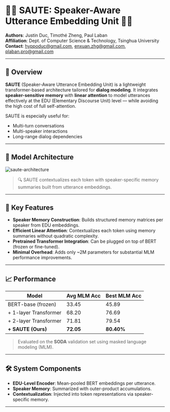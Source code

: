 # 👨‍🍳 SAUTE: Speaker-Aware Utterance Embedding Unit 👨‍🍳

**Authors**: Justin Duc, Timothé Zheng, Paul Laban  
**Affiliation**: Dept. of Computer Science & Technology, Tsinghua University  
**Contact**: hyppoduc@gmail.com, enxuan.zhg@gmail.com, plaban.pro@gmail.com

---

## 🧠 Overview

**SAUTE** (Speaker-Aware Utterance Embedding Unit) is a lightweight transformer-based architecture tailored for **dialog modeling**. It integrates **speaker-sensitive memory** with **linear attention** to model utterances effectively at the EDU (Elementary Discourse Unit) level — while avoiding the high cost of full self-attention.

SAUTE is especially useful for:
- Multi-turn conversations
- Multi-speaker interactions
- Long-range dialog dependencies

---

## 🧱 Model Architecture
![saute-architecture](https://github.com/user-attachments/assets/7f18d5b8-9c6b-4577-b718-206a34d84535)

> 🔍 SAUTE contextualizes each token with speaker-specific memory summaries built from utterance embeddings.

---

## 🚀 Key Features

- **Speaker Memory Construction**: Builds structured memory matrices per speaker from EDU embeddings.
- **Efficient Linear Attention**: Contextualizes each token using memory summaries without quadratic complexity.
- **Pretrained Transformer Integration**: Can be plugged on top of BERT (frozen or fine-tuned).
- **Minimal Overhead**: Adds only ~2M parameters for substantial MLM performance improvements.

---

## 📈 Performance

| Model                      | Avg MLM Acc | Best MLM Acc |
|---------------------------|-------------|--------------|
| BERT-base (frozen)        | 33.45       | 45.89        |
| + 1-layer Transformer     | 68.20       | 76.69        |
| + 2-layer Transformer     | 71.81       | 79.54        |
| **+ SAUTE (Ours)**        | **72.05**   | **80.40%**   |

> Evaluated on the **SODA** validation set using masked language modeling (MLM).

---

## 🛠️ System Components

- **EDU-Level Encoder**: Mean-pooled BERT embeddings per utterance.
- **Speaker Memory**: Summarized with outer-product accumulations.
- **Contextualization**: Injected into token representations via speaker-specific memory.

---
